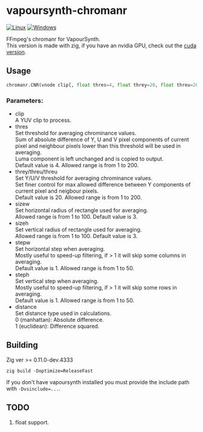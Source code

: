 # vapoursynth-chromanr
[![Linux](https://github.com/dnjulek/vapoursynth-chromanr/actions/workflows/linux-build.yml/badge.svg)](https://github.com/dnjulek/vapoursynth-chromanr/actions/workflows/linux-build.yml)
[![Windows](https://github.com/dnjulek/vapoursynth-chromanr/actions/workflows/windows-build.yml/badge.svg)](https://github.com/dnjulek/vapoursynth-chromanr/actions/workflows/windows-build.yml)

FFmpeg's chromanr for VapourSynth.\
This version is made with zig, if you have an nvidia GPU, check out the [cuda version](https://github.com/dnjulek/vapoursynth-chromanrcuda).

## Usage
```python
chromanr.CNR(vnode clip[, float thres=4, float threy=20, float threu=20, float threv=20, int sizew=1, int sizeh=1, int stepw=1, int steph=1, int distance=0])
```
### Parameters:

- clip\
    A YUV clip to process.
- thres\
    Set threshold for averaging chrominance values.\
    Sum of absolute difference of Y, U and V pixel components of current pixel and neighbour pixels lower than this threshold will be used in averaging.\
    Luma component is left unchanged and is copied to output.\
    Default value is 4. Allowed range is from 1 to 200.
- threy/threu/threu\
    Set Y/U/V threshold for averaging chrominance values.\
    Set finer control for max allowed difference between Y components of current pixel and neigbour pixels.\
    Default value is 20. Allowed range is from 1 to 200.
- sizew\
    Set horizontal radius of rectangle used for averaging.\
    Allowed range is from 1 to 100. Default value is 3.
- sizeh\
    Set vertical radius of rectangle used for averaging.\
    Allowed range is from 1 to 100. Default value is 3.
- stepw\
    Set horizontal step when averaging.\
    Mostly useful to speed-up filtering, if > 1 it will skip some columns in averaging.\
    Default value is 1. Allowed range is from 1 to 50.
- steph\
    Set vertical step when averaging.\
    Mostly useful to speed-up filtering, if > 1 it will skip some rows in averaging.\
    Default value is 1. Allowed range is from 1 to 50.
- distance\
    Set distance type used in calculations.\
    0 (manhattan): Absolute difference.\
    1 (euclidean): Difference squared.
## Building
Zig ver >= 0.11.0-dev.4333

``zig build -Doptimize=ReleaseFast``

If you don't have vapoursynth installed you must provide the include path with ``-Dvsinclude=...``.

## TODO
1. float support.
